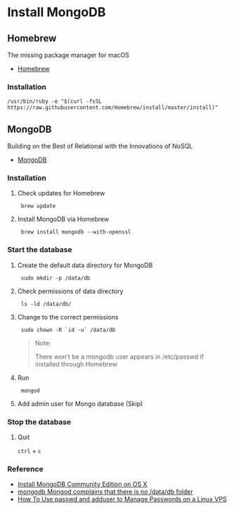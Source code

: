 # Install MongoDB

## Homebrew

The missing package manager for macOS

* [Homebrew](https://brew.sh)

### Installation

	/usr/bin/ruby -e "$(curl -fsSL https://raw.githubusercontent.com/Homebrew/install/master/install)"
		
## MongoDB

Building on the Best of Relational with the Innovations of NoSQL

* [MongoDB](https://www.mongodb.com)

### Installation

1. Check updates for Homebrew

		brew update
	
2. Install MongoDB via Homebrew
	
		brew install mongodb --with-openssl

### Start the database

1. Create the default data directory for MongoDB

		sudo mkdir -p /data/db
	
2. Check permissions of data directory

		ls -ld /data/db/
	
3. Change to the correct permissions

		sudo chown -R `id -u` /data/db
		
	> Note:
	>
	> There won't be a mongodb user appears in /etc/passwd if installed through Homebrew

4. Run

		mongod
	
5. Add admin user for Mongo database (Skip)

### Stop the database

1. Quit

	`ctrl` + `c`
	
### Reference

* [Install MongoDB Community Edition on OS X](https://docs.mongodb.com/manual/tutorial/install-mongodb-on-os-x/)
* [mongodb Mongod complains that there is no /data/db folder](http://stackoverflow.com/questions/7948789/mongodb-mongod-complains-that-there-is-no-data-db-folder/10097680)
* [How To Use passwd and adduser to Manage Passwords on a Linux VPS](https://www.digitalocean.com/community/tutorials/how-to-use-passwd-and-adduser-to-manage-passwords-on-a-linux-vps)